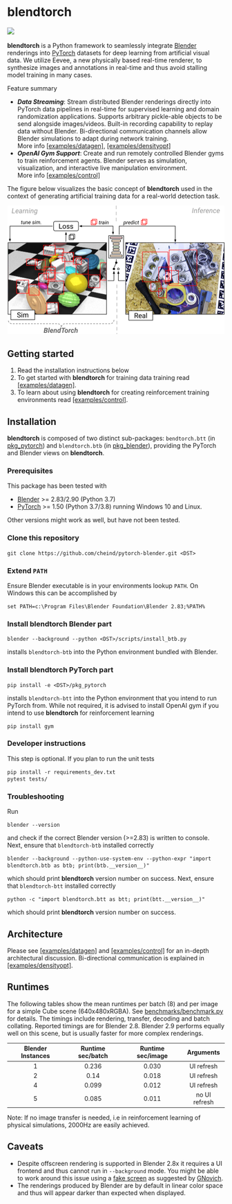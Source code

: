 # blendtorch
[![](https://travis-ci.org/cheind/pytorch-blender.svg?branch=develop)](https://travis-ci.org/cheind/pytorch-blender)

**blendtorch** is a Python framework to seamlessly integrate [Blender](http://blender.orf) renderings into [PyTorch](http://pytorch.org) datasets for deep learning from artificial visual data. We utilize Eevee, a new physically based real-time renderer, to synthesize images and annotations in real-time and thus avoid stalling model training in many cases.

Feature summary
 - ***Data Streaming***: Stream distributed Blender renderings directly into PyTorch data pipelines in real-time for supervised learning and domain randomization applications. Supports arbitrary pickle-able objects to be send alongside images/videos. Built-in recording capability to replay data without Blender. Bi-directional communication channels allow Blender simulations to adapt during network training. </br>More info [\[examples/datagen\]](examples/datagen), [\[examples/densityopt\]](examples/densityopt)
 - ***OpenAI Gym Support***: Create and run remotely controlled Blender gyms to train reinforcement agents. Blender serves as simulation, visualization, and interactive live manipulation environment.
 </br>More info [\[examples/control\]](examples/control)

The figure below visualizes the basic concept of **blendtorch** used in the context of generating artificial training data for a real-world detection task.

<div align="center">
<img src="etc/blendtorch_intro_v3.svg" width="600">
</div>

## Getting started
 1. Read the installation instructions below
 1. To get started with **blendtorch** for training data training read [\[examples/datagen\]](examples/datagen). 
 1. To learn about using **blendtorch** for creating reinforcement training environments read [\[examples/control\]](examples/control).

## Installation

**blendtorch** is composed of two distinct sub-packages: `bendtorch.btt` (in [pkg_pytorch](./pkg_pytorch)) and `blendtorch.btb` (in [pkg_blender](./pkg_blender)), providing the PyTorch and Blender views on **blendtorch**. 

### Prerequisites
This package has been tested with
 - [Blender](https://www.blender.org/) >= 2.83/2.90 (Python 3.7)
 - [PyTorch](http://pytorch.org) >= 1.50 (Python 3.7/3.8)
running Windows 10 and Linux.

Other versions might work as well, but have not been tested. 

### Clone this repository
```
git clone https://github.com/cheind/pytorch-blender.git <DST>
```

### Extend `PATH`
Ensure Blender executable is in your environments lookup `PATH`. On Windows this can be accomplished by
```
set PATH=c:\Program Files\Blender Foundation\Blender 2.83;%PATH%
```

### Install **blendtorch** Blender part
```
blender --background --python <DST>/scripts/install_btb.py
```
installs `blendtorch-btb` into the Python environment bundled with Blender. 

### Install **blendtorch** PyTorch part
```
pip install -e <DST>/pkg_pytorch
```
installs `blendtorch-btt` into the Python environment that you intend to run PyTorch from. While not required, it is advised to install OpenAI gym if you intend to use **blendtorch** for reinforcement learning
```
pip install gym
```
### Developer instructions
This step is optional. If you plan to run the unit tests
```
pip install -r requirements_dev.txt
pytest tests/
```

### Troubleshooting
Run
```
blender --version
```
and check if the correct Blender version (>=2.83) is written to console. Next, ensure that `blendtorch-btb` installed correctly
```
blender --background --python-use-system-env --python-expr "import blendtorch.btb as btb; print(btb.__version__)"
```
which should print **blendtorch** version number on success. Next, ensure that `blendtorch-btt` installed correctly
```
python -c "import blendtorch.btt as btt; print(btt.__version__)"
```
which should print **blendtorch** version number on success.

## Architecture
Please see [\[examples/datagen\]](examples/datagen) and [\[examples/control\]](examples/control) for an in-depth architectural discussion. Bi-directional communication is explained in [\[examples/densityopt\]](examples/densityopt).

## Runtimes

The following tables show the mean runtimes per batch (8) and per image for a simple Cube scene (640x480xRGBA). See [benchmarks/benchmark.py](./benchmarks/benchmark.py) for details. The timings include rendering, transfer, decoding and batch collating. Reported timings are for Blender 2.8. Blender 2.9 performs equally well on this scene, but is usually faster for more complex renderings.

| Blender Instances  | Runtime sec/batch | Runtime sec/image | Arguments|
|:-:|:-:|:-:|:-:|
| 1  | 0.236 | 0.030| UI refresh|
| 2  | 0.14 | 0.018| UI refresh|
| 4  | 0.099 | 0.012| UI refresh|
| 5  | 0.085 | 0.011| no UI refresh|

Note: If no image transfer is needed, i.e in reinforcement learning of physical simulations, 2000Hz are easily achieved.

## Caveats
- Despite offscreen rendering is supported in Blender 2.8x it requires a UI frontend and thus cannot run in `--background` mode. You might be able to work around this issue using a [fake screen](https://blender.stackexchange.com/questions/144083/how-to-get-blender-2-80-to-render-through-an-ssh-connection-minimal-working-ex/176110#176110) as suggested by [GNovich](https://github.com/GNovich).
- The renderings produced by Blender are by default in linear color space and thus will appear darker than expected when displayed.
